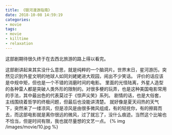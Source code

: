 ```yaml
---
title: 《银河漫游指南》
date: 2018-10-08 14:59:19
categories:
- movie
tags:
- movie
- killtime
- relaxation
---
```

这部剧期待很久终于在去西北旅游的路上得以看完。
<!-- more -->
这部剧讲起来其实没什么意思，就是纯粹的一个脑洞片。世界末日，星河游历。突然见识到外星文明的地球人如同刘姥姥进大观园，闹出不少笑话。
评价的话应该是中规中矩，但也是一个不错的消磨时间的电影。
里面的光怪陆离，外星人造型的各种雷人都是突破人类外形的限制的。对很多梗的玩弄，也是这种美国电影常用的手法，其中最出色的代表莫过于《惊声尖笑》系列。
剧情的话，也是大俗套，主线围绕着哲学的终极问题，但最后也没能讲清楚。
就好像是夏天闷热的天气下，突然来了一缕凉风，但是凉风是由很多微风组成，有的轻抚你，有的擦肩而去，而这部电影就是离你很远的微风，过了就忘了，没什么痕迹。当然这个比喻也不恰当，但是时间有限，我也就尽量想的文艺一点。
{% img /images/movie/10.jpg %}
